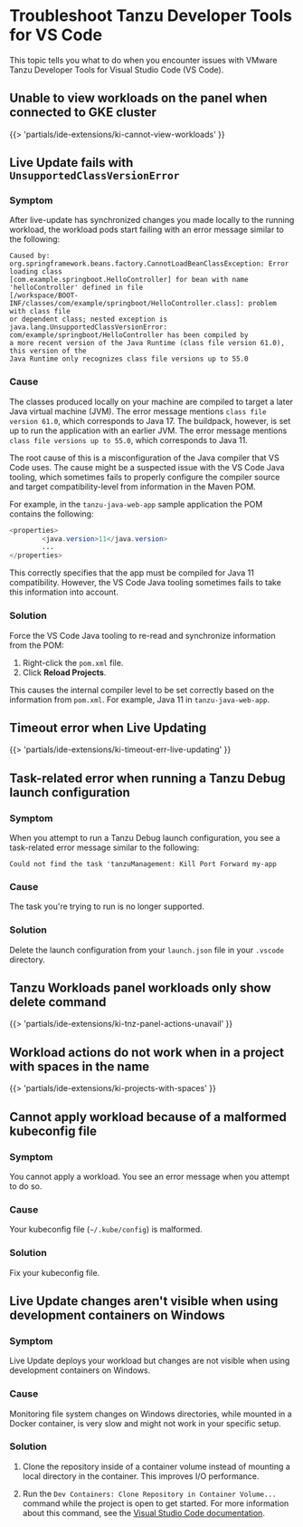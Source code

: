 # Troubleshoot Tanzu Developer Tools for VS Code

This topic tells you what to do when you encounter issues with
VMware Tanzu Developer Tools for Visual Studio Code (VS Code).

## <a id='cannot-view-workloads'></a> Unable to view workloads on the panel when connected to GKE cluster

{{> 'partials/ide-extensions/ki-cannot-view-workloads' }}

## <a id='lu-not-wrkng-classversion'></a> Live Update fails with `UnsupportedClassVersionError`

### Symptom

After live-update has synchronized changes you made locally to the running workload, the workload pods
start failing with an error message similar to the following:

```console
Caused by: org.springframework.beans.factory.CannotLoadBeanClassException: Error loading class
[com.example.springboot.HelloController] for bean with name 'helloController' defined in file
[/workspace/BOOT-INF/classes/com/example/springboot/HelloController.class]: problem with class file
or dependent class; nested exception is
java.lang.UnsupportedClassVersionError: com/example/springboot/HelloController has been compiled by
a more recent version of the Java Runtime (class file version 61.0), this version of the
Java Runtime only recognizes class file versions up to 55.0
```

### Cause

The classes produced locally on your machine are compiled to target a later Java virtual machine (JVM).
The error message mentions `class file version 61.0`, which corresponds to Java 17.
The buildpack, however, is set up to run the application with an earlier JVM.
The error message mentions `class file versions up to 55.0`, which corresponds to Java 11.

The root cause of this is a misconfiguration of the Java compiler that VS Code uses. The cause might
be a suspected issue with the VS Code Java tooling, which sometimes fails to properly configure the
compiler source and target compatibility-level from information in the Maven POM.

For example, in the `tanzu-java-web-app` sample application the POM contains the following:

```java
<properties>
        <java.version>11</java.version>
        ...
</properties>
```

This correctly specifies that the app must be compiled for Java 11 compatibility.
However, the VS Code Java tooling sometimes fails to take this information into account.

### Solution

Force the VS Code Java tooling to re-read and synchronize information from the POM:

1. Right-click the `pom.xml` file.
2. Click **Reload Projects**.

This causes the internal compiler level to be set correctly based on the information from `pom.xml`.
For example, Java 11 in `tanzu-java-web-app`.

## <a id="live-update-timeout"></a> Timeout error when Live Updating

{{> 'partials/ide-extensions/ki-timeout-err-live-updating' }}

## <a id="deprecated-task"></a> Task-related error when running a Tanzu Debug launch configuration

### Symptom

When you attempt to run a Tanzu Debug launch configuration, you see a task-related error message
similar to the following:

`Could not find the task 'tanzuManagement: Kill Port Forward my-app`

### Cause

The task you're trying to run is no longer supported.

### Solution

Delete the launch configuration from your `launch.json` file in your `.vscode` directory.

## <a id="tnz-panel-actions-unavail"></a> Tanzu Workloads panel workloads only show delete command

{{> 'partials/ide-extensions/ki-tnz-panel-actions-unavail' }}

## <a id="projects-with-spaces"></a> Workload actions do not work when in a project with spaces in the name

{{> 'partials/ide-extensions/ki-projects-with-spaces' }}

## <a id="malformed-kubeconfig"></a> Cannot apply workload because of a malformed kubeconfig file

### Symptom

You cannot apply a workload. You see an error message when you attempt to do so.

### Cause

Your kubeconfig file (`~/.kube/config`) is malformed.

### Solution

Fix your kubeconfig file.

## <a id="no-change-dev-cont"></a> Live Update changes aren't visible when using development containers on Windows

### Symptom

Live Update deploys your workload but changes are not visible when using development containers on
Windows.

### Cause

Monitoring file system changes on Windows directories, while mounted in a Docker container, is very
slow and might not work in your specific setup.

### Solution

1. Clone the repository inside of a container volume instead of mounting a local directory in the
   container. This improves I/O performance.

1. Run the `Dev Containers: Clone Repository in Container Volume...` command while the project is open
   to get started. For more information about this command, see the
   [Visual Studio Code documentation](https://code.visualstudio.com/remote/advancedcontainers/improve-performance#_use-clone-repository-in-container-volume).
